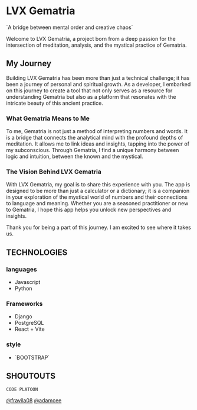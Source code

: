 <h1>LVX Gematria</h1>
`A bridge between mental order and creative chaos`

Welcome to LVX Gematria, a project born from a deep passion for the intersection of meditation, analysis, and the mystical practice of Gematria.

<h2>My Journey</h2>

Building LVX Gematria has been more than just a technical challenge; it has been a journey of personal and spiritual growth. As a developer, I embarked on this journey to create a tool that not only serves as a resource for understanding Gematria but also as a platform that resonates with the intricate beauty of this ancient practice.

<h3>What Gematria Means to Me</h3>

To me, Gematria is not just a method of interpreting numbers and words. It is a bridge that connects the analytical mind with the profound depths of meditation. It allows me to link ideas and insights, tapping into the power of my subconscious. Through Gematria, I find a unique harmony between logic and intuition, between the known and the mystical.

<h3>The Vision Behind LVX Gematria</h3>

With LVX Gematria, my goal is to share this experience with you. The app is designed to be more than just a calculator or a dictionary; it is a companion in your exploration of the mystical world of numbers and their connections to language and meaning. Whether you are a seasoned practitioner or new to Gematria, I hope this app helps you unlock new perspectives and insights.

Thank you for being a part of this journey. I am excited to see where it takes us.

<h2> TECHNOLOGIES</h2>
<h3>languages</h3>
<ul>
  <li>
    Javascript
  </li>
  <li>
    Python
  </li>
</ul>
<h3>Frameworks</h3>
<ul>
  <li>
  Django
  </li>
  <li>
    PostgreSQL
  <li>
    React + Vite
  </li>
</ul>

<h3>style</h3>
<ul>
    <li>
        `BOOTSTRAP`
    </li>
    
</ul>

<h2>SHOUTOUTS</h2>

`CODE PLATOON`

  <a href="https://github.com/fravila08">@fravila08</a>
  <a href="https://github.com/adamcee">@adamcee</a>

    
